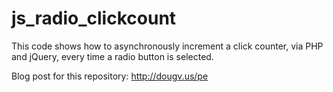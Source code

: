 js_radio_clickcount
===================

This code shows how to asynchronously increment a click counter, via PHP and jQuery, every time a radio button is selected.

Blog post for this repository: http://dougv.us/pe
